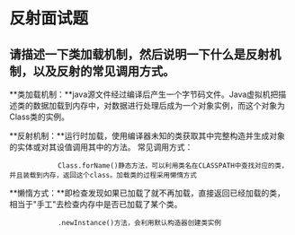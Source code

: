 # 反射面试题

## 请描述一下类加载机制，然后说明一下什么是反射机制，以及反射的常见调用方式。

**类加载机制：**java源文件经过编译后产生一个字节码文件。Java虚拟机把描述类的数据加载到内存中，对数据进行处理后成为一个对象实例，而这个对象为Class类的实例。

**反射机制：**运行时加载，使用编译器未知的类获取其中完整构造并生成对象的实体或对其设值调用其中的方法。
常见调用方式：

                Class.forName()静态方法，可以利用类名在CLASSPATH中查找对应的类，并且装载到内存，返回这个class。加载类的过程采用懒惰方式

**懒惰方式：**即检查发现如果已加载了就不再加载，直接返回已经加载的类，相当于"手工"去检查内存中是否已加载了某个类。

                .newInstance()方法，会利用默认构造器创建类实例

